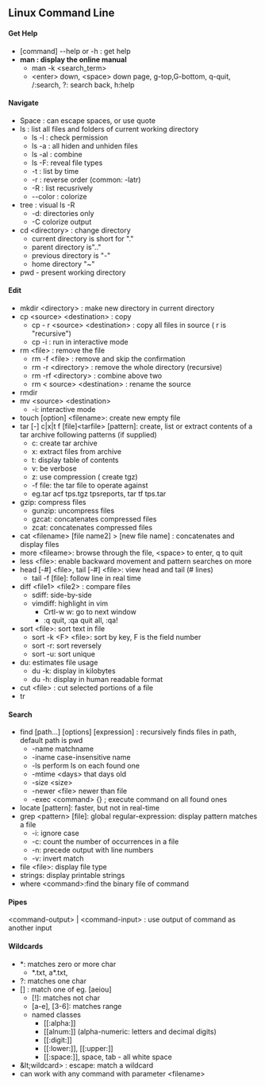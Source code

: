 ## Linux Command Line

#### Get Help

* \[command\] --help or -h : get help
* **man : display the online manual**
  * man -k &lt;search\_term&gt;
  * &lt;enter&gt; down, &lt;space&gt; down page, g-top,G-bottom, q-quit, /:search, ?: search back, h:help

#### Navigate

* Space :  can escape spaces, or use quote
* ls : list all files and folders of current working directory
  * ls -l : check permission
  * ls -a : all hiden and unhiden files
  * ls -al : combine 
  * ls -F: reveal file types
  * -t : list by time
  * -r : reverse order \(common: -latr\)
  * -R : list recusrively 
  * --color : colorize
* tree : visual ls -R
  * -d: directories only
  * -C colorize output
* cd &lt;directory&gt; : change directory
  * current directory is short for "."
  * parent directory is".."
  * previous directory is "-"
  * home directory "~"
* pwd - present working directory

#### Edit

* mkdir &lt;directory&gt; : make new directory in current directory
* cp &lt;source&gt; &lt;destination&gt; : copy
  * cp - r &lt;source&gt; &lt;destination&gt; : copy all files in source \( r is "recursive"\)
  * cp -i : run in interactive mode
* rm &lt;file&gt; : remove the file
  * rm -f &lt;file&gt; : remove and skip the confirmation
  * rm -r &lt;directory&gt; : remove the whole directory \(recursive\)
  * rm -rf &lt;directory&gt; : combine above two
  * rm &lt; source&gt; &lt;destination&gt; : rename the source
* rmdir
* mv &lt;source&gt; &lt;destination&gt;
  * -i: interactive mode
* touch \[option\] &lt;filename&gt;: create new empty file
* tar \[-\] c\|x\|t f \[file\]&lt;tarfile&gt; \[pattern\]: create, list or extract contents of a tar archive following patterns \(if supplied\)
  * c: create tar archive
  * x: extract files from archive
  * t: display table of contents
  * v: be verbose
  * z: use compression \( create tgz\)
  * -f file: the tar file to operate against
  * eg.tar acf tps.tgz tpsreports,  tar tf tps.tar
* gzip: compress files
  * gunzip: uncompress files
  * gzcat: concatenates compressed files
  * zcat: concatenates compressed files
* cat &lt;filename&gt; \[file name2\] &gt; \[new file name\] : concatenates and display files
* more &lt;fileame&gt;: browse through the file, &lt;space&gt; to enter, q to quit
* less &lt;file&gt;: enable backward movement and pattern searches on more
* head \[-\#\]  &lt;file&gt;, tail \[-\#\] &lt;file&gt;: view head and tail \(\# lines\)
  * tail -f \[file\]: follow line in real time
* diff &lt;file1&gt; &lt;file2&gt; : compare files
  * sdiff: side-by-side
  * vimdiff: highlight in vim
    * Crtl-w w: go to next window
    * :q quit, :qa quit all, :qa!
* sort &lt;file&gt;: sort text in file
  * sort -k &lt;F&gt; &lt;file&gt;: sort by key, F is the field number
  * sort -r: sort reversely
  * sort -u: sort unique
* du: estimates file usage
  * du -k: display in kilobytes
  * du -h: display in human readable format
* cut &lt;file&gt; : cut selected portions of a file
* tr

#### Search

* find \[path...\] \[options\] \[expression\] : recursively finds files in path, default path is pwd
  * -name matchname
  * -iname case-insensitive name
  * -ls perform ls on each found one
  * -mtime &lt;days&gt; that days old
  * -size &lt;size&gt;
  * -newer &lt;file&gt; newer than file
  * -exec &lt;command&gt; {} \; execute command on all found ones
* locate \[pattern\]: faster, but not in real-time
* grep &lt;pattern&gt; \[file\]: global regular-expression: display pattern matches a file
  * -i: ignore case
  * -c: count the number of occurrences in a file
  * -n: precede output with line numbers
  * -v: invert match
* file &lt;file&gt;: display file type
* strings: display printable strings
* where &lt;command&gt;:find the binary file of command

#### Pipes

&lt;command-output&gt; \| &lt;command-input&gt; : use output of command as another input

#### Wildcards

* \*: matches zero or more char
  * \*.txt, a\*.txt, 
* ?: matches one char
* \[\] : match one of eg. \[aeiou\]
  * \[!\]: matches not char
  * \[a-e\], \[3-6\]: matches range
  * named classes
    * \[\[:alpha:\]\]
    * \[\[alnum:\]\] \(alpha-numeric: letters and decimal digits\)
    * \[\[:digit:\]\]
    * \[\[:lower:\]\], \[\[:upper:\]\]
    * \[\[:space:\]\], space, tab - all white space
* \&lt;wildcard&gt; : escape: match a wildcard
* can work with any command with parameter &lt;filename&gt;



